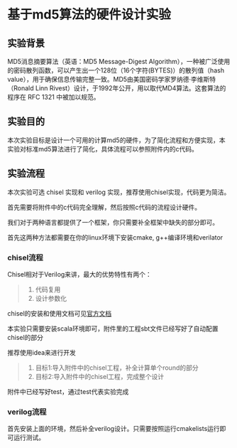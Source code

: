 # 基于md5算法的硬件设计实验

## 实验背景
MD5消息摘要算法（英语：MD5 Message-Digest Algorithm），一种被广泛使用的密码散列函数，可以产生出一个128位（16个字符(BYTES)）的散列值（hash value），用于确保信息传输完整一致。MD5由美国密码学家罗纳德·李维斯特（Ronald Linn Rivest）设计，于1992年公开，用以取代MD4算法。这套算法的程序在 RFC 1321 中被加以规范。

## 实验目的
本次实验目标是设计一个可用的计算md5的硬件，为了简化流程和方便实现，本实验对标准md5算法进行了简化，具体流程可以参照附件内的c代码。

## 实验流程
本次实验可选 chisel 实现和 verilog 实现，推荐使用chisel实现，代码更为简洁。

首先需要将附件中的c代码完全理解，然后按照c代码的流程设计硬件。

我们对于两种语言都提供了一个框架，你只需要补全框架中缺失的部分即可。

首先这两种方法都需要在你的linux环境下安装cmake, g++编译环境和verilator
### chisel流程
Chisel相对于Verilog来讲，最大的优势特性有两个：
> 1. 代码复用
> 2. 设计参数化

chisel的安装和使用文档可见[官方文档](https://www.chisel-lang.org/)

本实验只需要安装scala环境即可，附件里的工程sbt文件已经写好了自动配置chisel的部分

推荐使用idea来进行开发
> 1. 目标1:导入附件中的chisel工程，补全计算单个round的部分
> 2. 目标2:导入附件中的chisel工程，完成整个设计

附件中已经写好test，通过test代表实验完成

### verilog流程
首先安装上面的环境，然后补全verilog设计。只需要按照运行cmakelists运行即可运行测试。